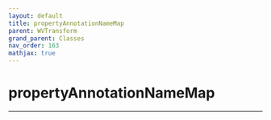 ```yaml
---
layout: default
title: propertyAnnotationNameMap
parent: WVTransform
grand_parent: Classes
nav_order: 163
mathjax: true
---
```


#  propertyAnnotationNameMap




---

